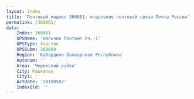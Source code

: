 ```yaml
---
layout: index
title: 'Почтовый индекс 360861: отделение почтовой связи Почты России'
permalink: /360861/
data:
    Index: 360861
    OPSName: 'Нальчик Почтамт Уч.-1'
    OPSType: Участок
    OPSSubm: 360000
    Region: 'Кабардино-Балкарская Республика'
    Autonom: ''
    Area: 'Черекский район'
    City: Кашхатау
    City1: ''
    ActDate: '20100507'
    IndexOld: ''
---
```

